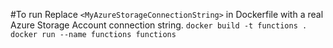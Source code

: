 #To run
Replace `<MyAzureStorageConnectionString>` in Dockerfile with a real Azure Storage Account connection string.
`docker build -t functions .`
`docker run --name functions functions`